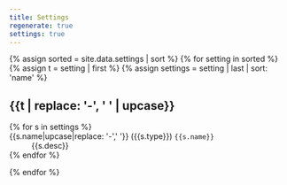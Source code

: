 ```yaml
---
title: Settings
regenerate: true
settings: true
---
```


 {% assign sorted = site.data.settings | sort %}
 {% for setting in sorted %}
 {% assign t = setting | first %}
 {% assign settings = setting | last | sort: 'name' %}
 <h2>{{t | replace: '-', ' ' | upcase}}</h2>
 <dl>{% for s in settings %}
 <dt id='{{s.name}}'>{{s.name|upcase|replace: '-',' '}} ({{s.type}}) <code>{{s.name}}</code></dt>
 <dd>
 {{s.desc}}
 </dd>
 {% endfor %}</dl>
 {% endfor %}
